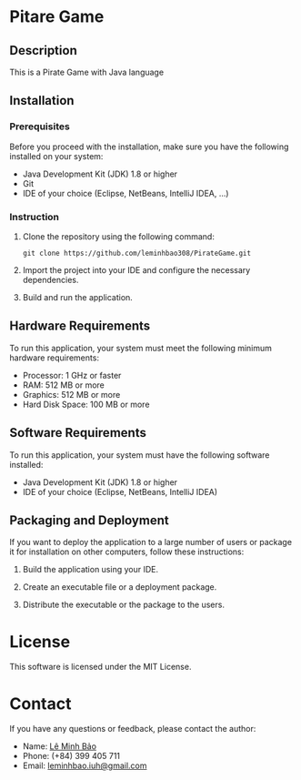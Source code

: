 # Pitare Game

## Description

This is a Pirate Game with Java language

## Installation

### Prerequisites

Before you proceed with the installation, make sure you have the following installed on your system:

- Java Development Kit (JDK) 1.8 or higher
- Git
- IDE of your choice (Eclipse, NetBeans, IntelliJ IDEA, ...)

### Instruction

1. Clone the repository using the following command:

   ```
   git clone https://github.com/leminhbao308/PirateGame.git
   ```

2. Import the project into your IDE and configure the necessary dependencies.

3. Build and run the application.

## Hardware Requirements

To run this application, your system must meet the following minimum hardware requirements:

- Processor: 1 GHz or faster
- RAM: 512 MB or more
- Graphics: 512 MB or more
- Hard Disk Space: 100 MB or more

## Software Requirements

To run this application, your system must have the following software installed:

- Java Development Kit (JDK) 1.8 or higher
- IDE of your choice (Eclipse, NetBeans, IntelliJ IDEA)

## Packaging and Deployment

If you want to deploy the application to a large number of users or package it for installation on other computers,
follow these instructions:

1. Build the application using your IDE.

2. Create an executable file or a deployment package.

3. Distribute the executable or the package to the users.

# License

This software is licensed under the MIT License.

# Contact

If you have any questions or feedback, please contact the author:

- Name: [Lê Minh Bảo](https://www.facebook.com/lmbao.Broseidon308)
- Phone: (+84) 399 405 711
- Email: leminhbao.iuh@gmail.com
